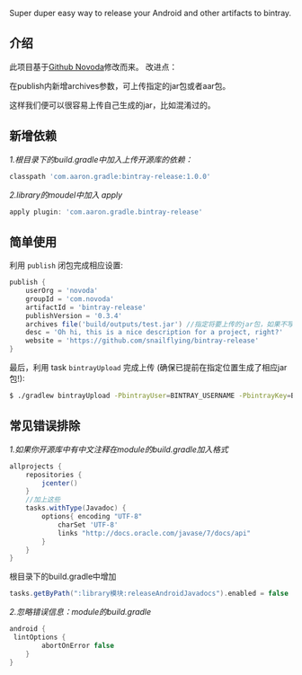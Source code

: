 
Super duper easy way to release your Android and other artifacts to bintray.


## 介绍

此项目基于[Github Novoda](https://github.com/novoda/bintray-release)修改而来。
改进点：

在publish内新增archives参数，可上传指定的jar包或者aar包。

这样我们便可以很容易上传自己生成的jar，比如混淆过的。

## 新增依赖

*1.根目录下的build.gradle中加入上传开源库的依赖：*
```groovy
classpath 'com.aaron.gradle:bintray-release:1.0.0'
```
*2.library的moudel中加入 apply*
```groovy
apply plugin: 'com.aaron.gradle.bintray-release'
```

## 简单使用

利用 `publish` 闭包完成相应设置:

```groovy
publish {
    userOrg = 'novoda'
    groupId = 'com.novoda'
    artifactId = 'bintray-release'
    publishVersion = '0.3.4'
    archives file('build/outputs/test.jar') //指定将要上传的jar包，如果不写则默认上传系统生成的jar和aar
    desc = 'Oh hi, this is a nice description for a project, right?'
    website = 'https://github.com/snailflying/bintray-release'
}
```

最后，利用 task `bintrayUpload` 完成上传 (确保已提前在指定位置生成了相应jar包!):

```bash
$ ./gradlew bintrayUpload -PbintrayUser=BINTRAY_USERNAME -PbintrayKey=BINTRAY_KEY -PdryRun=false
```
## 常见错误排除
*1.如果你开源库中有中文注释在module的build.gradle加入格式*
```groovy
allprojects {
    repositories {
        jcenter()
    }
    //加上这些
    tasks.withType(Javadoc) {
        options{ encoding "UTF-8"
            charSet 'UTF-8'
            links "http://docs.oracle.com/javase/7/docs/api"
        }
    }
}
```
根目录下的build.gradle中增加
```groovy
tasks.getByPath(":library模块:releaseAndroidJavadocs").enabled = false
```

*2.忽略错误信息：module的build.gradle*
```groovy
android {
 lintOptions {
        abortOnError false
    }
}
```

